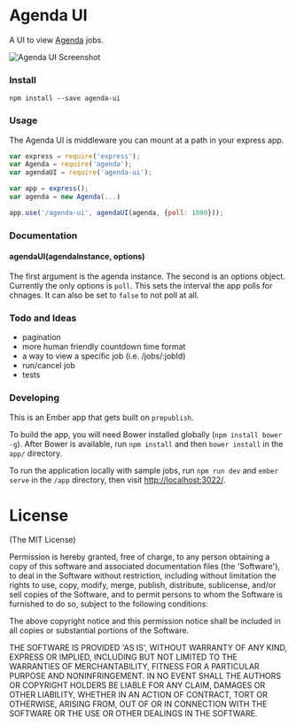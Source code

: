 # Agenda UI

A UI to view [Agenda](https://github.com/rschmukler/agenda) jobs.

![Agenda UI Screenshot](https://raw.githubusercontent.com/moudy/agenda-ui/screenshot/agenda-ui-screenshot.png)


### Install
```
npm install --save agenda-ui
```

### Usage
The Agenda UI is middleware you can mount at a path in your express app.
```js
var express = require('express');
var Agenda = require('agenda');
var agendaUI = require('agenda-ui');

var app = express();
var agenda = new Agenda(...)

app.use('/agenda-ui', agendaUI(agenda, {poll: 1000}));
```

### Documentation
#### agendaUI(agendaInstance, options)
The first argument is the agenda instance. The second is an options object. Currently the only options is `poll`. This sets the interval the app polls for chnages. It can also be set to `false` to not poll at all.


### Todo and Ideas
- pagination
- more human friendly countdown time format
- a way to view a specific job (i.e. /jobs/:jobId)
- run/cancel job
- tests


### Developing
This is an Ember app that gets built on `prepublish`.

To build the app, you will need Bower installed globally (`npm install bower -g`).  After Bower is available, run `npm install` and then `bower install` in the `app/` directory.

To run the application locally with sample jobs, run `npm run dev` and `ember serve` in the `/app` directory, then visit [http://localhost:3022/](http://localhost:3022/).

# License
(The MIT License)

Permission is hereby granted, free of charge, to any person obtaining a copy of
this software and associated documentation files (the 'Software'), to deal in
the Software without restriction, including without limitation the rights to
use, copy, modify, merge, publish, distribute, sublicense, and/or sell copies of
the Software, and to permit persons to whom the Software is furnished to do so,
subject to the following conditions:

The above copyright notice and this permission notice shall be included in all
copies or substantial portions of the Software.

THE SOFTWARE IS PROVIDED 'AS IS', WITHOUT WARRANTY OF ANY KIND, EXPRESS OR
IMPLIED, INCLUDING BUT NOT LIMITED TO THE WARRANTIES OF MERCHANTABILITY, FITNESS
FOR A PARTICULAR PURPOSE AND NONINFRINGEMENT. IN NO EVENT SHALL THE AUTHORS OR
COPYRIGHT HOLDERS BE LIABLE FOR ANY CLAIM, DAMAGES OR OTHER LIABILITY, WHETHER
IN AN ACTION OF CONTRACT, TORT OR OTHERWISE, ARISING FROM, OUT OF OR IN
CONNECTION WITH THE SOFTWARE OR THE USE OR OTHER DEALINGS IN THE SOFTWARE.
